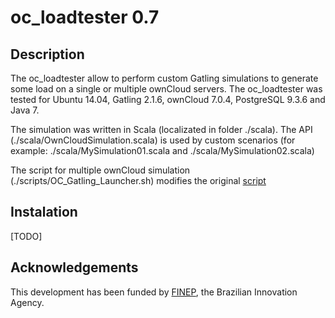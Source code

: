 # oc_loadtester 0.7

## Description
The oc_loadtester allow to perform custom Gatling simulations to generate some load on a single or multiple ownCloud servers. The oc_loadtester was tested for Ubuntu 14.04,  Gatling 2.1.6, ownCloud 7.0.4, PostgreSQL 9.3.6 and Java 7.

The simulation was written in Scala (localizated in folder ./scala). The API (./scala/OwnCloudSimulation.scala) is used by custom scenarios (for example: ./scala/MySimulation01.scala and ./scala/MySimulation02.scala)

The script for multiple ownCloud simulation (./scripts/OC_Gatling_Launcher.sh) modifies the original [script](https://github.com/gatling/gatling/blob/416fb4364d25085bb207121d8b87e05836e8abb3/src/sphinx/cookbook/code/GatlingScalingOut.sh)

## Instalation
[TODO]

## Acknowledgements
This development has been funded by [FINEP](http://www.finep.gov.br), the Brazilian Innovation Agency.

